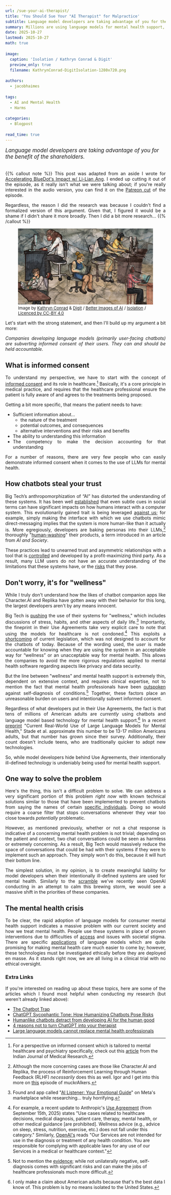 ```yaml
---
url: /sue-your-ai-therapist/
title: 'You Should Sue Your "AI Therapist" for Malpractice'
subtitle: Language model developers are taking advantage of you for the benefit of the shareholders
summary: Millions are using language models for mental health support, and we're already seeing the damage. Why is this happening, and how can we stop it?
date: 2025-10-27
lastmod: 2025-10-27
math: true

image:
  caption: 'Isolation / Kathryn Conrad & Digit'
  preview_only: true
  filename: KathrynConrad-DigitIsolation-1280x720.png

authors:
  - jacobhaimes

tags:
  - AI and Mental Health
  - Harms

categories:
  - Blogpost

read_time: true
---
```

<div style="font-size: larger;font-style: italic;">
Language model developers are taking advantage of you for the benefit of the shareholders.<br><br>
</div>

<div style="text-align: justify">

{{% callout note %}}
This post was adapted from an aside I wrote for <a href="https;//kairos.fm/intoaisafety/e023" target="_blank" rel="noreferrer noopener">Accelerating BlueDot's Impact w/ Li-Lian Ang</a>. I ended up cutting it out of the episode, as it really isn't what we were talking about; if you're really interested in the audio version, you can find it on the <a href="https://www.patreon.com/cw/Kairosfm" target="_blank" rel="noreferrer noopener">Patreon cut</a> of the episode.

Regardless, the reason I did the research was because I couldn't find a formalized version of this argument. Given that, I figured it would be a shame if I didn't share it more broadly. Then I did a bit more research...
{{% /callout %}}

</div>

<figure>
    <img src="KathrynConrad-DigitIsolation-1280x720.png"
         alt="Illustrations of six data workers, working at computers in isolation from each other. Painted background includes hazy image of cubicles; digital overlay of glass fractures.">
    <figcaption style="font-size:small">Image by <a href="kathrynconrad.com" target="_blank" rel="noreferrer noopener">Kathryn Conrad</a> & <a href="https://digital-dialogues.co.uk/" target="_blank" rel="noreferrer noopener">Digit</a> / <a href="https://www.betterimagesofai.org" target="_blank" rel="noreferrer noopener">Better Images of AI</a> / <a href="https://betterimagesofai.org/images?artist=KathrynConrad&title=Isolation" target="_blank" rel="noreferrer noopener">Isolation</a> / <a href="https://creativecommons.org/licenses/by/4.0/" target="_blank" rel="noreferrer noopener">Licenced by CC-BY 4.0</a></figcaption>
</figure>

<div style="text-align: justify">

Let's start with the strong statement, and then I'll build up my argument a bit more:

_Companies developing language models (primarily user-facing chatbots) are subverting informed consent of their users. They can and should be held accountable._

## What is informed consent
To understand my perspective, we have to start with the concept of [informed consent](https://journals.lww.com/jmso/fulltext/2024/38010/importance_of_informed_consent_in_medical_practice.1.aspx) and its role in healthcare.[^1] Basically, it's a core principle in medical practice, and requires that the healthcare professional ensure the patient is fully aware of and agrees to the treatments being proposed.

Getting a bit more specific, that means the patient needs to have:
* Sufficient information about...
  * the nature of the treatment
  * potential outcomes, and consequences
  * alternative interventions and their risks and benefits
* The ability to understanding this information
* The competency to make the decision accounting for that understanding

For a number of reasons, there are very few people who can easily demonstrate informed consent when it comes to the use of LLMs for mental health.

## How chatbots steal your trust

Big Tech’s anthropomorphization of “AI” has distorted the understanding of these systems. It has been well [established](https://www.sciencedirect.com/science/article/abs/pii/S0747563222003338) that even subtle cues in social terms can have significant impacts on how humans interact with a computer system. This evolutionarily gained trait is being leveraged [against us](https://onlinelibrary.wiley.com/doi/10.1111/japp.70008?af=R); for example, simply making the interface with which we use chatbots mimic direct-messaging implies that the system is more human-like than it actually is. More egregiously, developers are baking personas into their LLMs,[^2] thoroughly "[human-washing](https://link.springer.com/article/10.1007/s00146-022-01492-1)" their products, a term introduced in an article from _AI and Society_.

These practices lead to unearned trust and asymmetric relationships with a tool that is [controlled](https://www.abc.net.au/news/science/2023-03-01/replika-users-fell-in-love-with-their-ai-chatbot-companion/102028196) and developed by a profit-maximizing third party. As a result, many LLM users do not have an accurate understanding of the limitations that these systems have, or the [risks](https://link.springer.com/article/10.1007/s00146-025-02318-6) that they pose.

## Don't worry, it's for "wellness"

While I truly don't understand how the likes of chatbot companion apps like Character.AI and Replika have gotten away with their behavior for this long, the largest developers aren't by any means innocent.

Big Tech is [pushing](https://opentools.ai/news/panasonic-and-anthropic-team-up-for-ai-powered-family-wellness-revolution) the use of their systems for "wellness," which includes discussions of stress, habits, and other aspects of daily life.[^3] Importantly, the fineprint in their Use Agreements take very explicit care to note that using the models for healthcare is not condoned.[^4] This exploits a [shortcoming](https://blogs.depaul.edu/jhli/2025/04/10/legal-loophole-of-health-apps-by-samra-saleem/) of current legislation, which was not designed to account for the chatbots of today. Because of the wording used, the _user_ is made accountable for knowing when they are using the system in an acceptable way for “wellness” or an unacceptable way for mental health. This allows the companies to avoid the more rigorous regulations applied to mental health software regarding aspects like privacy and data security.

But the line between "wellness" and mental health support is extremely thin, dependent on extensive context, and requires clinical expertise, not to mention the fact that mental health professionals have been [outspoken](https://health.clevelandclinic.org/dangers-of-self-diagnosis) against self-diagnosis of conditions.[^5] Together, these factors place an unreasonable burden on users and intentionally subvert informed consent.

Regardless of what developers put in their Use Agreements, the fact is that tens of millions of American adults are _currently_ using chatbots and language model based technology for mental health support.[^6] In a recent [preprint](https://osf.io/preprints/osf/ygx5q_v1) "Current Real-World Use of Large Language Models for Mental Health," Stade et al. approximate this number to be 13-17 million Americans adults, but that number has grown since their survey. Additionally, their count doesn't include teens, who are traditionally quicker to adopt new technologies.

So, while model developers hide behind Use Agreements, their intentionally ill-defined technology is undeniably being used for mental health support.

## One way to solve the problem

Here's the thing, this isn't a difficult problem to solve. We can address a very significant portion of this problem _right now_ with known technical solutions similar to those that have been implemented to prevent chatbots from saying the names of certain [specific individuals](https://www.theatlantic.com/technology/archive/2024/12/chatgpt-wont-say-my-name/681028/). Doing so would require a coarse filter that stops conversations whenever they vear too close towards _potentially_ problematic.

However, as mentioned previously, whether or not a chat response is indicative of a concerning mental health problem is not trivial; depending on the patient and context, two chat conversations could be seen as harmless or extremely concerning. As a result, Big Tech would massively reduce the space of conversations that could be had with their systems if they were to implement such an approach. They simply won't do this, because it will hurt their bottom line.

The simplest solution, in my opinion, is to create meaningful liability for model developers when their intentionally ill-defined systems are used for mental health. Similarly to the [scramble](https://futurism.com/openai-forensic-psychiatrist) we've recently seen OpenAI conducting in an attempt to calm this brewing storm, we would see a massive shift in the priorities of these companies.

## The mental health crisis

To be clear, the rapid adoption of language models for consumer mental health support indicates a massive problem with our current society and how we treat mental health. People use these systems in place of proven interventions due to difficulties of [access](https://www.npr.org/sections/shots-health-news/2025/09/30/nx-s1-5557278/ai-artificial-intelligence-mental-health-therapy-chatgpt-openai) and issues with societal stigma. There are specific [applications](https://ui.adsabs.harvard.edu/abs/2025arXiv250110374M/abstract) of language models which are quite promising for making mental health care much easier to come by; however, these technologies must be investigated ethically before they are deployed en masse. As it stands right now, we are all living in a clinical trial with no ethical oversight.

### Extra Links

If you're interested on reading up about these topics, here are some of the articles which I found most helpful when conducting my research (but weren't already linked above):

* [The Chatbot Trap](https://www.ignorance.ai/p/the-chatbot-trap)
* [ChatGPT Sycophantic Tone: How Humanizing Chatbots Pose Risks](https://www.medianama.com/2025/04/223-chatgpt-sycophantic-tone-risks-humanizing-ai-chatbots/)
* [Humanlike chatbots detract from developing AI for the human good](https://news.westernu.ca/2025/08/danger-of-anthropomorphic-ai/)
* [4 reasons not to turn ChatGPT into your therapist](https://www.brightfama.com/blog/2025/08/28/4-reasons-not-to-turn-chatgpt-into-your-therapist/)
* [Large language models cannot replace mental health professionals](https://makingnoiseandhearingthings.com/2022/08/03/large-language-models-cannot-replace-mental-health-professionals/)

[^1]: For a perspective on informed consent which is tailored to mental healthcare and psychiatry specifically, check out this [article](https://pmc.ncbi.nlm.nih.gov/articles/PMC7055160/) from the Indian Journal of Medical Research.

[^2]: Although the more concerning cases are those like Character.AI and Replika, the process of Reinforcement Learning through Human Feedback (RLHF) _necessarily_ does this as well. Igor and I get into this more on [this](https://kairos.fm/muckraikers/e017/) episode of muckrAIkers.

[^3]: Found and app called "[AI Listener: Your Emotional Guide](https://www.meta.com/experiences/ai-listener-your-emotional-guide/7182773695092320/?srsltid=AfmBOop9-JHpjv75EJGP_GqaIOyjDqPpCki-S7_Kv2xU5SsvhHRH-s_0)" on Meta's marketplace while researching... truly horrifying.

[^4]: For example, a recent update to Anthropic's [Use Agreement](https://www.anthropic.com/legal/aup) (from September 15th, 2025) states "Use cases related to healthcare decisions, medical diagnosis, patient care, therapy, mental health, or other medical guidance [are prohibited]. Wellness advice (e.g., advice on sleep, stress, nutrition, exercise, etc.) does not fall under this category." Similarly, [OpenAI's](https://openai.com/policies/service-terms/) reads "Our Services are not intended for use in the diagnosis or treatment of any health condition. You are responsible for complying with applicable laws for any use of our Services in a medical or healthcare context."

[^5]: Not to mention the [evidence](https://pubmed.ncbi.nlm.nih.gov/38471511/); while not unilaterally negative, self-diagnosis comes with significant risks and can make the jobs of healthcare professionals much more difficult.

[^6]: I only make a claim about American adults because that's the best data I know of. This problem is by no means isolated to the United States.

</div>

